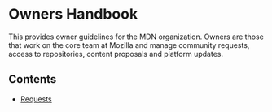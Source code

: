 # Owners Handbook

This provides owner guidelines for the MDN organization. Owners are those that work on the core team at Mozilla and manage community requests, access to repositories, content proposals and platform updates.

## Contents

- [Requests](requests)